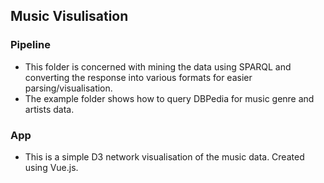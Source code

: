 ## Music Visulisation

### Pipeline

* This folder is concerned with mining the data using SPARQL and converting the response into various formats for easier parsing/visualisation.
* The example folder shows how to query DBPedia for music genre and artists data.

### App

* This is a simple D3 network visualisation of the music data. Created using Vue.js.
